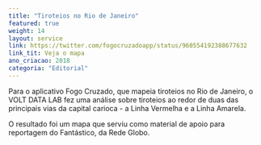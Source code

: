 ```yaml
---
title: "Tiroteios no Rio de Janeiro"
featured: true
weight: 14
layout: service
link: https://twitter.com/fogocruzadoapp/status/960554192388677632
link_tit: Veja o mapa
ano_criacao: 2018
categoria: "Editorial"
---
```


Para o aplicativo Fogo Cruzado, que mapeia tiroteios no Rio de Janeiro, o VOLT DATA LAB fez uma análise sobre tiroteios ao redor de duas das principais vias da capital carioca - a Linha Vermelha e a Linha Amarela.

O resultado foi um mapa que serviu como material de apoio para reportagem do Fantástico, da Rede Globo.
